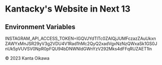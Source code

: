 # Kantacky's Website in Next 13

## Environment Variables

INSTAGRAM_API_ACCESS_TOKEN=IGQVJYdTlTc0ZAIQjJUMFczazZAuUkxnZAWYxMnJSR29yV3g2VDU4V1Rad1hMc2QyQ2xadVgxNzNzQWxaSk1GS0JnUk5pVUVSV0NpR0pFQU94bDNWNldGWnYzV292Mks4dFFqRUZAET1ln

&copy; 2023 Kanta Oikawa
